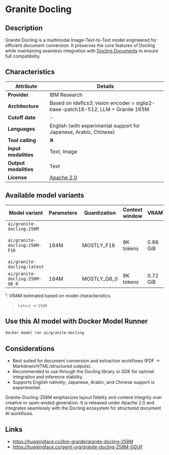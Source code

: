 # Granite Docling

## Description
Granite Docling is a multimodal Image-Text-to-Text model engineered for efficient document conversion. It preserves the core features of Docling while maintaining seamless integration with [Docling Documents](https://docling-project.github.io/docling) to ensure full compatibility.

## Characteristics

| Attribute             | Details                                                                          |
|-----------------------|----------------------------------------------------------------------------------|
| **Provider**          | IBM Research                                                                     |
| **Architecture**      | Based on Idefics3; vision encoder = siglip2-base-patch16-512; LLM = Granite 165M |
| **Cutoff date**       | -                                                                                |
| **Languages**         | English (with experimental support for Japanese, Arabic, Chinese)                |
| **Tool calling**      | ❌                                                                                |
| **Input modalities**  | Text, Image                                                                      |
| **Output modalities** | Text                                                                             |
| **License**           | [Apache 2.0](https://www.apache.org/licenses/LICENSE-2.0)                        |

## Available model variants

| Model variant                                                                                     | Parameters | Quantization | Context window | VRAM¹    | Size      |
|---------------------------------------------------------------------------------------------------|------------|--------------|----------------|----------|-----------|
| `ai/granite-docling:258M`<br><br>`ai/granite-docling:258M-F16`<br><br>`ai/granite-docling:latest` | 164M       | MOSTLY_F16   | 8K tokens      | 0.86 GiB | 312.88 MB |
| `ai/granite-docling:258M-Q8_0`                                                                    | 164M       | MOSTLY_Q8_0  | 8K tokens      | 0.72 GiB | 166.28 MB |

¹: VRAM estimated based on model characteristics.

> `latest` → `258M`

## Use this AI model with Docker Model Runner

```bash
docker model run ai/granite-docling
```

## Considerations

- Best suited for document conversion and extraction workflows (PDF → Markdown/HTML/structured outputs).
- Recommended to use through the Docling library or SDK for optimal integration and inference stability.
- Supports English natively; Japanese, Arabic, and Chinese support is experimental.

Granite-Docling-258M emphasizes layout fidelity and content integrity over creative or open-ended generation. It is released under Apache 2.0 and integrates seamlessly with the Docling ecosystem for structured document AI workflows.

## Links
- https://huggingface.co/ibm-granite/granite-docling-258M
- https://huggingface.co/ggml-org/granite-docling-258M-GGUF

